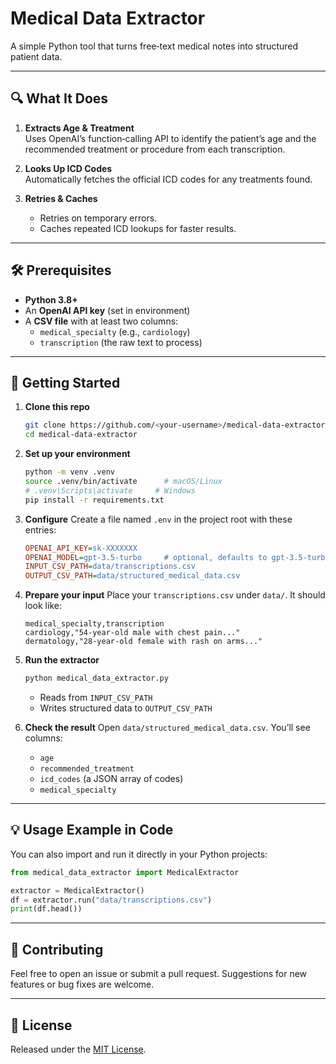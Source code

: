 # Medical Data Extractor

A simple Python tool that turns free‑text medical notes into structured patient data.

---

## 🔍 What It Does

1. **Extracts Age & Treatment**\
   Uses OpenAI’s function‑calling API to identify the patient’s age and the recommended treatment or procedure from each transcription.

2. **Looks Up ICD Codes**\
   Automatically fetches the official ICD codes for any treatments found.

3. **Retries & Caches**

   - Retries on temporary errors.
   - Caches repeated ICD lookups for faster results.

---

## 🛠️ Prerequisites

- **Python 3.8+**
- An **OpenAI API key** (set in environment)
- A **CSV file** with at least two columns:
  - `medical_specialty` (e.g., `cardiology`)
  - `transcription` (the raw text to process)

---

## 🚀 Getting Started

1. **Clone this repo**

   ```bash
   git clone https://github.com/<your‑username>/medical-data-extractor.git
   cd medical-data-extractor
   ```

2. **Set up your environment**

   ```bash
   python -m venv .venv
   source .venv/bin/activate      # macOS/Linux
   # .venv\Scripts\activate     # Windows
   pip install -r requirements.txt
   ```

3. **Configure** Create a file named `.env` in the project root with these entries:

   ```ini
   OPENAI_API_KEY=sk-XXXXXXX
   OPENAI_MODEL=gpt-3.5-turbo     # optional, defaults to gpt-3.5-turbo
   INPUT_CSV_PATH=data/transcriptions.csv
   OUTPUT_CSV_PATH=data/structured_medical_data.csv
   ```

4. **Prepare your input** Place your `transcriptions.csv` under `data/`. It should look like:

   ```csv
   medical_specialty,transcription
   cardiology,"54-year-old male with chest pain..."
   dermatology,"28-year-old female with rash on arms..."
   ```

5. **Run the extractor**

   ```bash
   python medical_data_extractor.py
   ```

   - Reads from `INPUT_CSV_PATH`
   - Writes structured data to `OUTPUT_CSV_PATH`

6. **Check the result** Open `data/structured_medical_data.csv`. You’ll see columns:

   - `age`
   - `recommended_treatment`
   - `icd_codes` (a JSON array of codes)
   - `medical_specialty`

---

## 💡 Usage Example in Code

You can also import and run it directly in your Python projects:

```python
from medical_data_extractor import MedicalExtractor

extractor = MedicalExtractor()
df = extractor.run("data/transcriptions.csv")
print(df.head())
```

---

## 🤝 Contributing

Feel free to open an issue or submit a pull request. Suggestions for new features or bug fixes are welcome.

---

## 📄 License

Released under the [MIT License](LICENSE).

